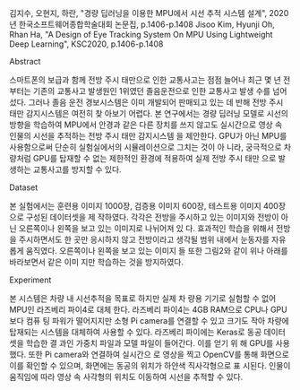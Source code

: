 김지수, 오현지, 하란, "경량 딥러닝을 이용한 MPU에서 시선 추적 시스템 설계", 2020년 한국소프트웨어종합학술대회 논문집, p.1406-p.1408
Jisoo Kim, Hyunji Oh, Rhan Ha, "A Design of Eye Tracking System  On MPU Using Lightweight Deep Learning", KSC2020, p.1406-p.1408



Abstract

스마트폰의 보급과 함께 전방 주시 태만으로 인한 교통사고는 점점 늘어나 최근 몇 년 전부터는 기존의 교통사고 발생원인 1위였던 졸음운전으로 인한 교통사고 발생 수를 넘어섰다. 그러나 졸음 운전 경보시스템은 이미 개발되어 판매되고 있는 데 반해 전방 주시 태만 감지시스템은 여전히 찾 아보기 어렵다. 본 연구에서는 경량 딥러닝 모델로 시선의 방향을 학습하여 MPU에서 안경과 같은 다른 장치를 쓰지 않고도 실시간으로 영상 속 인물의 시선을 추적하는 전방 주시 태만 감지시스템 을 제안한다. GPU가 아닌 MPU를 사용함으로써 단순히 실험실에서의 시뮬레이션으로 그치는 것이 아 니라, 궁극적으로 차량처럼 GPU를 탑재할 수 없는 제한적인 환경에 적용하여 실제 전방 주시 태만 으로 발생하는 교통사고를 방지할 수 있다. 


Dataset

본 실험에서는 훈련용 이미지 1000장, 검증용 이미지 600장, 테스트용 이미지 400장으로 구성된 데이터셋을 제 작하였다. 각각은 전방을 주시하고 있는 이미지와 전방이 아닌 오른쪽이나 왼쪽을 보고 있는 이미지로 나뉘어져 있 다. 효과적인 학습을 위해서 전방을 주시하면서도 한 곳만 응시하지 않고 전방이라고 생각될 범위 내에서 눈동자를 자유롭게 움직였다. 오른쪽이나 왼쪽을 보고 있는 이미지 들 또한 그림2와 같이 위나 아래를 바라보면서 같은 이미 지만 학습하는 것을 방지하였다. 
 



Experiment

본 시스템은 차량 내 시선추적을 목표로 하지만 실제 차 량용 기기로 실험할 수 없어 MPU인 라즈베리 파이4로 대체 한다. 라즈베리 파이4는 4GB RAM으로 CPU나 GPU보다 컴퓨 팅 파워가 떨어지지만 소형 Pi camera를 연결할 수 있고 크기도 작아 차량에 탑재되는 시스템을 대체하여 사용할 수 있다. 라즈베리 파이에는 Keras로 동공 데이터셋을 학습한 결 과인 가중치 파일과 모델 파일이 들어간다. 이를 얻기 위 해 GPU를 사용했다. 또한 Pi camera와 연결하여 실시간으 로 영상을 찍고 OpenCV를 통해 화면으로 이를 확인할 수 있으며, 화면에는 동공의 위치가 하얀색 직사각형으로 표 시된다. 인물이 움직임에 따라 영상 속 사각형의 위치도 이동하여 시선을 추적할 수 있다. 
 
 
 
 
